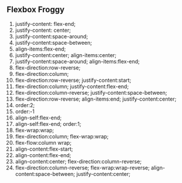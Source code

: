 ## Flexbox Froggy

1. justify-content: flex-end;
2. justify-content: center;
3. justify-content:space-around;
4. justify-content:space-between;
5. align-items:flex-end;
6. justify-content:center;
   align-items:center;
7. justify-content:space-around;
   align-items:flex-end;
8. flex-direction:row-reverse;
9. flex-direction:column;
10. flex-direction:row-reverse;
    justify-content:start;
11. flex-direction:column;
    justify-content:flex-end;
12. flex-direction:column-reverse;
    justify-content:space-between;
13. flex-direction:row-reverse;
    align-items:end;
    justify-content:center;
14. order:2;
15. order:-1
16. align-self:flex-end;
17. align-self:flex-end;
    order:1;
18. flex-wrap:wrap;
19. flex-direction:column;
    flex-wrap:wrap;
20. flex-flow:column wrap;
21. align-content:flex-start;
22. align-content:flex-end;
23. align-content:center;
    flex-direction:column-reverse;
24. flex-direction:column-reverse;
    flex-wrap:wrap-reverse;
    align-content:space-between;
    justify-content:center;
